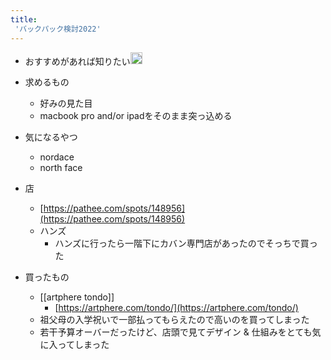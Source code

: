```yaml
---
title:
 'バックパック検討2022'
---
```


- おすすめがあれば知りたい<img src='https://scrapbox.io/api/pages/blu3mo-public/blu3mo/icon' alt='blu3mo.icon' height="19.5"/>

- 求めるもの
    - 好みの見た目
    - macbook pro and/or ipadをそのまま突っ込める

- 気になるやつ
    - nordace
    - north face

- 店
    - [https://pathee.com/spots/148956](https://pathee.com/spots/148956)
    - ハンズ
        - ハンズに行ったら一階下にカバン専門店があったのでそっちで買った

- 買ったもの
    - [[artphere tondo]]
        - [https://artphere.com/tondo/](https://artphere.com/tondo/)
    - 祖父母の入学祝いで一部払ってもらえたので高いのを買ってしまった
    - 若干予算オーバーだったけど、店頭で見てデザイン & 仕組みをとても気に入ってしまった
